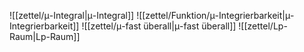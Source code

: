 ![[zettel/μ-Integral|μ-Integral]]
![[zettel/Funktion/μ-Integrierbarkeit|μ-Integrierbarkeit]]
![[zettel/μ-fast überall|μ-fast überall]]
![[zettel/Lp-Raum|Lp-Raum]]